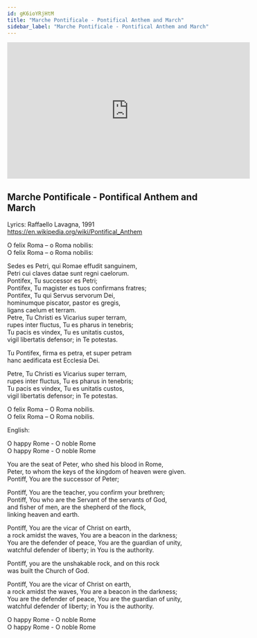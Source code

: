```yaml
---
id: gK6ioYRjHtM
title: "Marche Pontificale - Pontifical Anthem and March"
sidebar_label: "Marche Pontificale - Pontifical Anthem and March"
---
```


<div class="video-float-container">
  <iframe
    width="560"
    height="315"
    src="https://www.youtube.com/embed/gK6ioYRjHtM"
    title="YouTube video player"
    frameborder="0"
    allow="accelerometer; autoplay; clipboard-write; encrypted-media; gyroscope; picture-in-picture; web-share"
    referrerpolicy="strict-origin-when-cross-origin"
    allowfullscreen
  ></iframe>
</div>

## Marche Pontificale - Pontifical Anthem and March

Lyrics: Raffaello Lavagna, 1991  
https://en.wikipedia.org/wiki/Pontifical_Anthem

O felix Roma – o Roma nobilis:  
O felix Roma – o Roma nobilis:

Sedes es Petri, qui Romae effudit sanguinem,  
Petri cui claves datae sunt regni caelorum.  
Pontifex, Tu successor es Petri;  
Pontifex, Tu magister es tuos confirmans fratres;  
Pontifex, Tu qui Servus servorum Dei,  
hominumque piscator, pastor es gregis,  
ligans caelum et terram.  
Petre, Tu Christi es Vicarius super terram,  
rupes inter fluctus, Tu es pharus in tenebris;  
Tu pacis es vindex, Tu es unitatis custos,  
vigil libertatis defensor; in Te potestas.

Tu Pontifex, firma es petra, et super petram  
hanc aedificata est Ecclesia Dei.

Petre, Tu Christi es Vicarius super terram,  
rupes inter fluctus, Tu es pharus in tenebris;  
Tu pacis es vindex, Tu es unitatis custos,  
vigil libertatis defensor; in Te potestas.

O felix Roma – O Roma nobilis.  
O felix Roma – O Roma nobilis.

English:

O happy Rome - O noble Rome  
O happy Rome - O noble Rome

You are the seat of Peter, who shed his blood in Rome,  
Peter, to whom the keys of the kingdom of heaven were given.  
Pontiff, You are the successor of Peter;

Pontiff, You are the teacher, you confirm your brethren;  
Pontiff, You who are the Servant of the servants of God,  
and fisher of men, are the shepherd of the flock,  
linking heaven and earth.

Pontiff, You are the vicar of Christ on earth,  
a rock amidst the waves, You are a beacon in the darkness;  
You are the defender of peace, You are the guardian of unity,  
watchful defender of liberty; in You is the authority.

Pontiff, you are the unshakable rock, and on this rock  
was built the Church of God.

Pontiff, You are the vicar of Christ on earth,  
a rock amidst the waves, You are a beacon in the darkness;  
You are the defender of peace, You are the guardian of unity,  
watchful defender of liberty; in You is the authority.

O happy Rome - O noble Rome  
O happy Rome - O noble Rome
